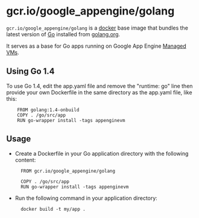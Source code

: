 # gcr.io/google_appengine/golang

`gcr.io/google_appengine/golang` is a [docker](https://docker.io) base image
that bundles the latest version of [Go](http://golang.org) installed from
[golang.org](http://golang.org/doc/install/).

It serves as a base for Go apps running on Google App Engine
[Managed VMs](https://cloud.google.com/appengine/docs/go/managed-vms/).

## Using Go 1.4

To use Go 1.4, edit the app.yaml file and remove the "runtime: go" line then
provide your own Dockerfile in the same directory as the app.yaml file, like this:

        FROM golang:1.4-onbuild
        COPY . /go/src/app
        RUN go-wrapper install -tags appenginevm

## Usage

- Create a Dockerfile in your Go application directory with the following content:

        FROM gcr.io/google_appengine/golang

        COPY . /go/src/app
        RUN go-wrapper install -tags appenginevm

- Run the following command in your application directory:

        docker build -t my/app .
